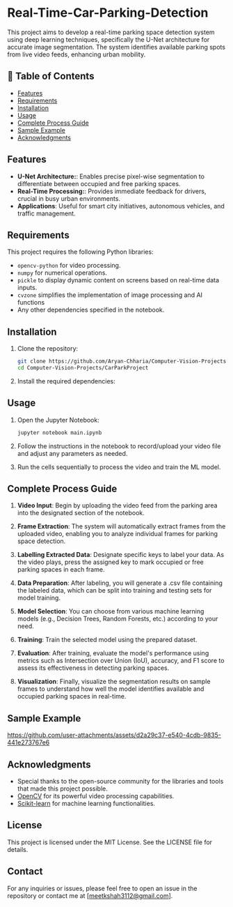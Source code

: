 # Real-Time-Car-Parking-Detection

This project aims to develop a real-time parking space detection system using deep learning techniques, specifically the U-Net architecture for accurate image segmentation. The system identifies available parking spots from live video feeds, enhancing urban mobility.

## 📖 Table of Contents
- [Features](#features)
- [Requirements](#requirements)
- [Installation](#installation)
- [Usage](#usage)
- [Complete Process Guide](#complete-process-guide)
- [Sample Example](#sample-example)
- [Acknowledgments](#acknowledgments)

## Features

- **U-Net Architecture:**: Enables precise pixel-wise segmentation to differentiate between occupied and free parking spaces.
- **Real-Time Processing:**: Provides immediate feedback for drivers, crucial in busy urban environments.
- **Applications**: Useful for smart city initiatives, autonomous vehicles, and traffic management.

## Requirements

This project requires the following Python libraries:
- `opencv-python` for video processing.
- `numpy` for numerical operations.
- `pickle` to display dynamic content on screens based on real-time data inputs.
- `cvzone` simplifies the implementation of image processing and AI functions
- Any other dependencies specified in the notebook.

## Installation

1. Clone the repository:
   ```bash
   git clone https://github.com/Aryan-Chharia/Computer-Vision-Projects.git
   cd Computer-Vision-Projects/CarParkProject
   ```

2. Install the required dependencies:

## Usage

1. Open the Jupyter Notebook:
   ```bash
   jupyter notebook main.ipynb
   ```

2. Follow the instructions in the notebook to record/upload your video file and adjust any parameters as needed.

3. Run the cells sequentially to process the video and train the ML model.

## Complete Process Guide

1. **Video Input**: Begin by uploading the video feed from the parking area into the designated section of the notebook.
  
2. **Frame Extraction**: The system will automatically extract frames from the uploaded video, enabling you to analyze individual frames for parking space detection.

3. **Labelling Extracted Data**: Designate specific keys to label your data. As the video plays, press the assigned key to mark occupied or free parking spaces in each frame.

4. **Data Preparation**: After labeling, you will generate a .csv file containing the labeled data, which can be split into training and testing sets for model training.

5. **Model Selection**: You can choose from various machine learning models (e.g., Decision Trees, Random Forests, etc.) according to your need.

6. **Training**: Train the selected model using the prepared dataset.

7. **Evaluation**: After training, evaluate the model's performance using metrics such as Intersection over Union (IoU), accuracy, and F1 score to assess its effectiveness in detecting parking spaces.

8. **Visualization**:  Finally, visualize the segmentation results on sample frames to understand how well the model identifies available and occupied parking spaces in real-time.

## Sample Example
https://github.com/user-attachments/assets/d2a29c37-e540-4cdb-9835-441e273767e6

## Acknowledgments

- Special thanks to the open-source community for the libraries and tools that made this project possible.
- [OpenCV](https://opencv.org/) for its powerful video processing capabilities.
- [Scikit-learn](https://scikit-learn.org/stable/) for machine learning functionalities.

## License

This project is licensed under the MIT License. See the LICENSE file for details.

## Contact

For any inquiries or issues, please feel free to open an issue in the repository or contact me at [meetkshah3112@gmail.com].
